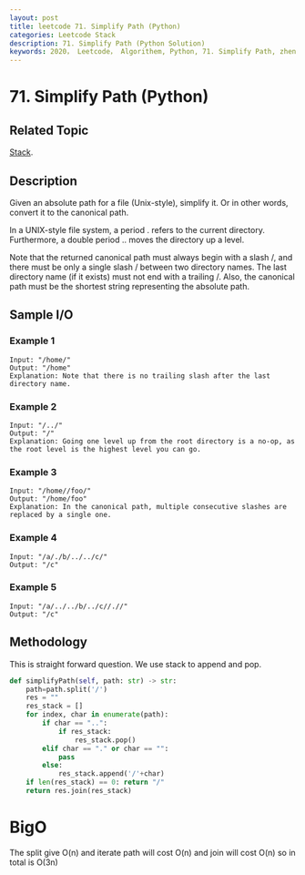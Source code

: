 ```yaml
---
layout: post
title: leetcode 71. Simplify Path (Python)
categories: Leetcode Stack
description: 71. Simplify Path (Python Solution)
keywords: 2020， Leetcode， Algorithem, Python, 71. Simplify Path, zhenyu, Stack
---
```


# 71. Simplify Path (Python)

## Related Topic
<a href="/categories/#Stack" target="_blank"> Stack</a>.

## Description
Given an absolute path for a file (Unix-style), simplify it. Or in other words, convert it to the canonical path.

In a UNIX-style file system, a period . refers to the current directory. Furthermore, a double period .. moves the directory up a level.

Note that the returned canonical path must always begin with a slash /, and there must be only a single slash / between two directory names. The last directory name (if it exists) must not end with a trailing /. Also, the canonical path must be the shortest string representing the absolute path.

## Sample I/O

### Example 1
```
Input: "/home/"
Output: "/home"
Explanation: Note that there is no trailing slash after the last directory name.
```

### Example 2
```
Input: "/../"
Output: "/"
Explanation: Going one level up from the root directory is a no-op, as the root level is the highest level you can go.
```

### Example 3
```
Input: "/home//foo/"
Output: "/home/foo"
Explanation: In the canonical path, multiple consecutive slashes are replaced by a single one.
```

### Example 4
```
Input: "/a/./b/../../c/"
Output: "/c"
```

### Example 5
```
Input: "/a/../../b/../c//.//"
Output: "/c"
```
## Methodology
This is straight forward question. We use stack to append and pop.

```python
def simplifyPath(self, path: str) -> str:
    path=path.split('/')
    res = ""
    res_stack = []
    for index, char in enumerate(path):
        if char == "..":
            if res_stack:
                res_stack.pop()
        elif char == "." or char == "":
            pass
        else:
            res_stack.append('/'+char)
    if len(res_stack) == 0: return "/"
    return res.join(res_stack)
```
# BigO
The split give O(n) and iterate path will cost O(n) and join will cost O(n) so in total is O(3n)


